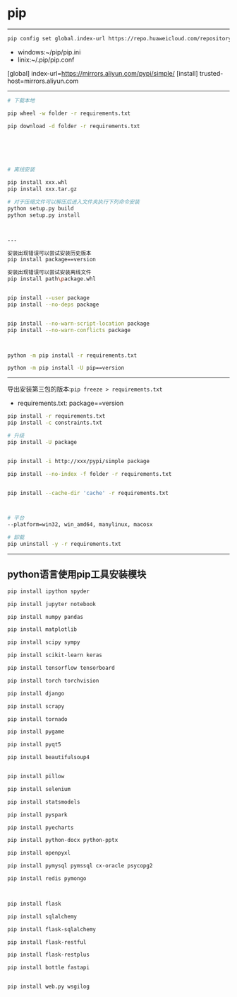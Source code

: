 # pip
---

```sh
pip config set global.index-url https://repo.huaweicloud.com/repository/pypi/simple 

```

- windows:~/pip/pip.ini
- linix:~/.pip/pip.conf

[global]
index-url=https://mirrors.aliyun.com/pypi/simple/
[install]
trusted-host=mirrors.aliyun.com



---

```sh
# 下载本地

pip wheel -w folder -r requirements.txt

pip download -d folder -r requirements.txt






# 离线安装

pip install xxx.whl
pip install xxx.tar.gz

# 对于压缩文件可以解压后进入文件夹执行下列命令安装
python setup.py build
python setup.py install



---

安装出现错误可以尝试安装历史版本
pip install package==version

安装出现错误可以尝试安装离线文件
pip install path\package.whl


pip install --user package
pip install --no-deps package


pip install --no-warn-script-location package
pip install --no-warn-conflicts package



python -m pip install -r requirements.txt

python -m pip install -U pip==version

```

---

导出安装第三包的版本:`pip freeze > requirements.txt`

- requirements.txt:
package==version

```sh
pip install -r requirements.txt
pip install -c constraints.txt

# 升级
pip install -U package


pip install -i http://xxx/pypi/simple package

pip install --no-index -f folder -r requirements.txt


pip install --cache-dir 'cache' -r requirements.txt



# 平台
--platform=win32, win_amd64, manylinux, macosx

# 卸载
pip uninstall -y -r requirements.txt
```


---

## python语言使用pip工具安装模块


```sh
pip install ipython spyder

pip install jupyter notebook

pip install numpy pandas

pip install matplotlib

pip install scipy sympy

pip install scikit-learn keras

pip install tensorflow tensorboard

pip install torch torchvision

pip install django

pip install scrapy

pip install tornado

pip install pygame

pip install pyqt5

pip install beautifulsoup4


pip install pillow

pip install selenium

pip install statsmodels

pip install pyspark

pip install pyecharts

pip install python-docx python-pptx

pip install openpyxl

pip install pymysql pymssql cx-oracle psycopg2

pip install redis pymongo



pip install flask

pip install sqlalchemy

pip install flask-sqlalchemy

pip install flask-restful

pip install flask-restplus

pip install bottle fastapi


pip install web.py wsgilog


```
